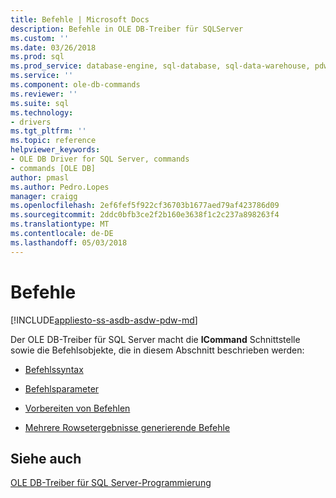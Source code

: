 ```yaml
---
title: Befehle | Microsoft Docs
description: Befehle in OLE DB-Treiber für SQLServer
ms.custom: ''
ms.date: 03/26/2018
ms.prod: sql
ms.prod_service: database-engine, sql-database, sql-data-warehouse, pdw
ms.service: ''
ms.component: ole-db-commands
ms.reviewer: ''
ms.suite: sql
ms.technology:
- drivers
ms.tgt_pltfrm: ''
ms.topic: reference
helpviewer_keywords:
- OLE DB Driver for SQL Server, commands
- commands [OLE DB]
author: pmasl
ms.author: Pedro.Lopes
manager: craigg
ms.openlocfilehash: 2ef6fef5f922cf36703b1677aed79af423786d09
ms.sourcegitcommit: 2ddc0bfb3ce2f2b160e3638f1c2c237a898263f4
ms.translationtype: MT
ms.contentlocale: de-DE
ms.lasthandoff: 05/03/2018
---
```

# <a name="commands"></a>Befehle
[!INCLUDE[appliesto-ss-asdb-asdw-pdw-md](../../../includes/appliesto-ss-asdb-asdw-pdw-md.md)]

  Der OLE DB-Treiber für SQL Server macht die **ICommand** Schnittstelle sowie die Befehlsobjekte, die in diesem Abschnitt beschrieben werden:  
  
-   [Befehlssyntax](../../oledb/ole-db-commands/command-syntax.md)  
  
-   [Befehlsparameter](../../oledb/ole-db-commands/command-parameters.md)  
  
-   [Vorbereiten von Befehlen](../../oledb/ole-db-commands/preparing-commands.md)  
  
-   [Mehrere Rowsetergebnisse generierende Befehle](../../oledb/ole-db-commands/commands-generating-multiple-rowset-results.md)  
  
## <a name="see-also"></a>Siehe auch  
 [OLE DB-Treiber für SQL Server-Programmierung](../../oledb/ole-db/oledb-driver-for-sql-server-programming.md)  
  
  
